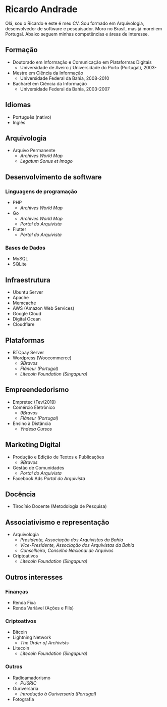 # Ricardo Andrade

Olá, sou o Ricardo e este é meu CV. Sou formado em Arquivologia, desenvolvedor de software e pesquisador. Moro no Brasil, mas já morei em Portugal. Abaixo seguem minhas competências e áreas de interesse.

## Formação

- Doutorado em Informação e Comunicação em Plataformas Digitais
  - Universidade de Aveiro / Universidade do Porto (Portugal), 2003-
- Mestre em Ciência da Informação
  - Universidade Federal da Bahia, 2008-2010
- Bacharel em Ciência da Informação
  - Universidade Federal da Bahia, 2003-2007

## Idiomas

- Português (nativo)
- Inglês

## Arquivologia

- Arquivo Permanente
  - _Archives World Map_
  - _Legatum Sonus et Imago_

## Desenvolvimento de software

### Linguagens de programação

- PHP
  - _Archives World Map_
- Go
  - _Archives World Map_
  - _Portal do Arquivista_
- Flutter
  - _Portal do Arquivista_

### Bases de Dados

- MySQL
- SQLite

## Infraestrutura

- Ubuntu Server
- Apache
- Memcache
- AWS (Amazon Web Services)
- Google Cloud
- Digital Ocean
- Cloudflare

## Plataformas

- BTCpay Server
- Wordpress (Woocommerce)
  - _9Bravos_
  - _Flâneur (Portugal)_
  - _Litecoin Foundation (Singapura)_

## Empreendedorismo

- Empretec (Fev/2019)
- Comércio Eletrônico
  - _9Bravos_ 
  - _Flâneur (Portugal)_
- Ensino à Distância
  - _Yndexa Cursos_

## Marketing Digital

- Produção e Edição de Textos e Publicações
  - _9Bravos_
- Gestão de Comunidades
  - _Portal do Arquivista_
- Facebook Ads
  _Portal do Arquivista_

## Docência

- Tirocínio Docente (Metodologia de Pesquisa)

## Associativismo e representação

- Arquivologia
  - _Presidente, Associação dos Arquivistas da Bahia_
  - _Vice-Presidente, Associação dos Arquivistas da Bahia_
  - _Conselheiro, Conselho Nacional de Arquivos_
- Criptoativos
  - _Litecoin Foundation (Singapura)_

## Outros interesses

### Finanças

- Renda Fixa
- Renda Variável (Ações e FIIs)

### Criptoativos

- Bitcoin
- Lightning Network
  - _The Order of Archivists_
- Litecoin
  - _Litecoin Foundation (Singapura)_

### Outros

- Radioamadorismo
  - _PU6RIC_
- Ouriversaria
  - _Introdução à Ouriversaria (Portugal)_
- Fotografia
